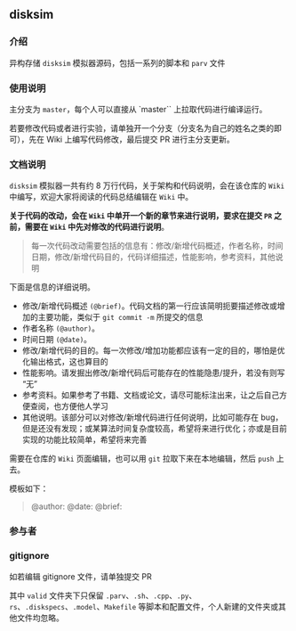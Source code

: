 ## disksim

### 介绍

异构存储 `disksim` 模拟器源码，包括一系列的脚本和 `parv` 文件

### 使用说明

主分支为 `master`，每个人可以直接从 `master`` 上拉取代码进行编译运行。

若要修改代码或者进行实验，请单独开一个分支（分支名为自己的姓名之类的即可），先在 Wiki 上编写代码修改，最后提交 PR 进行主分支更新。

### 文档说明

`disksim` 模拟器一共有约 8 万行代码，关于架构和代码说明，会在该仓库的 `Wiki` 中编写，欢迎大家将阅读的代码总结编辑在 `Wiki` 中。

**关于代码的改动，会在 `Wiki` 中单开一个新的章节来进行说明，要求在提交 `PR` 之前，需要在 `Wiki` 中先对修改的代码进行说明**。

>每一次代码改动需要包括的信息有：修改/新增代码概述，作者名称，时间日期，修改/新增代码目的，代码详细描述，性能影响，参考资料，其他说明

下面是信息的详细说明。

- 修改/新增代码概述 `(@brief)`。代码文档的第一行应该简明扼要描述修改或增加的主要功能，类似于 `git commit -m` 所提交的信息
- 作者名称 `(@author)`。
- 时间日期 `(@date)`。
- 修改/新增代码的目的。每一次修改/增加功能都应该有一定的目的，哪怕是优化输出格式，这也算目的
- 性能影响。请发掘出修改/新增代码后可能存在的性能隐患/提升，若没有则写 “无”
- 参考资料。如果参考了书籍、文档或论文，请尽可能标注出来，让之后自己方便查阅，也方便他人学习
- 其他说明。该部分可以对修改/新增代码进行任何说明，比如可能存在 bug，但是还没有发现；或某算法时间复杂度较高，希望将来进行优化；亦或是目前实现的功能比较简单，希望将来完善

需要在仓库的 `Wiki` 页面编辑，也可以用 `git` 拉取下来在本地编辑，然后 `push` 上去。

模板如下：

>@author:
>@date:
>@brief:


### 参与者


### gitignore

如若编辑 gitignore 文件，请单独提交 PR

其中 `valid` 文件夹下只保留 `.parv`、`.sh`、`.cpp`、`.py`、`rs`、`.diskspecs`、`.model`、`Makefile` 等脚本和配置文件，个人新建的文件夹或其他文件均忽略。